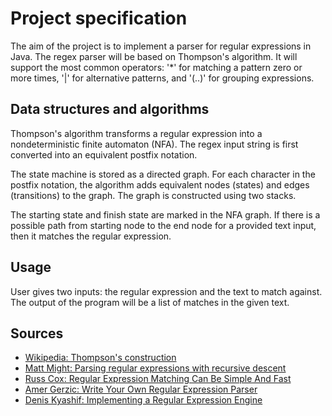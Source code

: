 # Project specification
The aim of the project is to implement a parser for regular expressions in Java. The regex parser will be
based on Thompson's algorithm. It will support the most common operators: '*' for matching a pattern zero
or more times, '|' for alternative patterns, and '(..)' for grouping expressions.

## Data structures and algorithms
Thompson's algorithm transforms a regular expression into a nondeterministic finite automaton (NFA).
The regex input string is first converted into an equivalent postfix notation.

The state machine is stored as a directed graph. For each character in the postfix notation,
the algorithm adds equivalent nodes (states) and edges (transitions) to the graph. The graph is constructed
using two stacks.

The starting state and finish state are marked in the NFA graph. If there is a possible path from starting node
to the end node for a provided text input, then it matches the regular expression.

## Usage
User gives two inputs: the regular expression and the text to match against. The output
of the program will be a list of matches in the given text.

## Sources

- [Wikipedia: Thompson's construction](https://en.wikipedia.org/wiki/Thompson%27s_construction)
- [Matt Might: Parsing regular expressions with recursive descent](http://matt.might.net/articles/parsing-regex-with-recursive-descent/)
- [Russ Cox: Regular Expression Matching Can Be Simple And Fast](https://swtch.com/~rsc/regexp/regexp1.html)
- [Amer Gerzic: Write Your Own Regular Expression Parser](https://www.codeguru.com/cpp/cpp/cpp_mfc/parsing/article.php/c4093/Write-Your-Own-Regular-Expression-Parser.htm)
- [Denis Kyashif: Implementing a Regular Expression Engine](https://deniskyashif.com/implementing-a-regular-expression-engine/)  